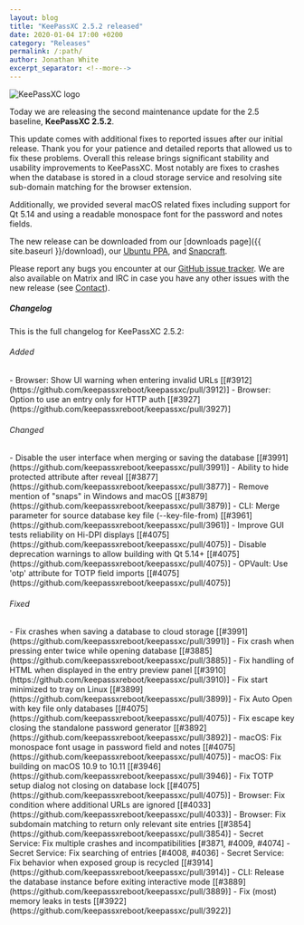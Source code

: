 ```yaml
---
layout: blog
title: "KeePassXC 2.5.2 released"
date: 2020-01-04 17:00 +0200
category: "Releases"
permalink: /:path/
author: Jonathan White
excerpt_separator: <!--more-->
---
```


<div class="blog-teaser-img">
<img src="{{ site.baseurl }}/logo.png" alt="KeePassXC logo">
</div>

Today we are releasing the second maintenance update for the 2.5 baseline,
**KeePassXC 2.5.2**.

This update comes with additional fixes to reported issues after our initial
release. Thank you for your patience and detailed reports that allowed us to fix
these problems. Overall this release brings significant stability and usability
improvements to KeePassXC. Most notably are fixes to crashes when the database
is stored in a cloud storage service and resolving site sub-domain matching for
the browser extension.

<!--more-->

Additionally, we provided several macOS related fixes including support for Qt
5.14 and using a readable monospace font for the password and notes fields.

The new release can be downloaded from our [downloads
page]({{ site.baseurl }}/download), our
[Ubuntu PPA](https://launchpad.net/~phoerious/+archive/ubuntu/keepassxc/), and
[Snapcraft](https://snapcraft.io/keepassxc/).

Please report any bugs you encounter at our
[GitHub issue tracker](https://github.com/keepassxreboot/keepassxc/issues). We
are also available on Matrix and IRC in case you have any other issues with the
new release (see [Contact](/team/#contact)).

<h5 id="changelog" style="clear: left">Changelog</h5>

This is the full changelog for KeePassXC 2.5.2:

<h6>Added</h6>
- Browser: Show UI warning when entering invalid URLs [[#3912](https://github.com/keepassxreboot/keepassxc/pull/3912)]
- Browser: Option to use an entry only for HTTP auth [[#3927](https://github.com/keepassxreboot/keepassxc/pull/3927)]

<h6>Changed</h6>
- Disable the user interface when merging or saving the database [[#3991](https://github.com/keepassxreboot/keepassxc/pull/3991)]
- Ability to hide protected attribute after reveal [[#3877](https://github.com/keepassxreboot/keepassxc/pull/3877)]
- Remove mention of "snaps" in Windows and macOS [[#3879](https://github.com/keepassxreboot/keepassxc/pull/3879)]
- CLI: Merge parameter for source database key file (--key-file-from) [[#3961](https://github.com/keepassxreboot/keepassxc/pull/3961)]
- Improve GUI tests reliability on Hi-DPI displays [[#4075](https://github.com/keepassxreboot/keepassxc/pull/4075)]
- Disable deprecation warnings to allow building with Qt 5.14+ [[#4075](https://github.com/keepassxreboot/keepassxc/pull/4075)]
- OPVault: Use 'otp' attribute for TOTP field imports [[#4075](https://github.com/keepassxreboot/keepassxc/pull/4075)]

<h6>Fixed</h6>
- Fix crashes when saving a database to cloud storage [[#3991](https://github.com/keepassxreboot/keepassxc/pull/3991)]
- Fix crash when pressing enter twice while opening database [[#3885](https://github.com/keepassxreboot/keepassxc/pull/3885)]
- Fix handling of HTML when displayed in the entry preview panel [[#3910](https://github.com/keepassxreboot/keepassxc/pull/3910)]
- Fix start minimized to tray on Linux [[#3899](https://github.com/keepassxreboot/keepassxc/pull/3899)]
- Fix Auto Open with key file only databases [[#4075](https://github.com/keepassxreboot/keepassxc/pull/4075)]
- Fix escape key closing the standalone password generator [[#3892](https://github.com/keepassxreboot/keepassxc/pull/3892)]
- macOS: Fix monospace font usage in password field and notes [[#4075](https://github.com/keepassxreboot/keepassxc/pull/4075)]
- macOS: Fix building on macOS 10.9 to 10.11 [[#3946](https://github.com/keepassxreboot/keepassxc/pull/3946)]
- Fix TOTP setup dialog not closing on database lock [[#4075](https://github.com/keepassxreboot/keepassxc/pull/4075)]
- Browser: Fix condition where additional URLs are ignored [[#4033](https://github.com/keepassxreboot/keepassxc/pull/4033)]
- Browser: Fix subdomain matching to return only relevant site entries [[#3854](https://github.com/keepassxreboot/keepassxc/pull/3854)]
- Secret Service: Fix multiple crashes and incompatibilities [#3871, #4009, #4074]
- Secret Service: Fix searching of entries [#4008, #4036]
- Secret Service: Fix behavior when exposed group is recycled [[#3914](https://github.com/keepassxreboot/keepassxc/pull/3914)]
- CLI: Release the database instance before exiting interactive mode [[#3889](https://github.com/keepassxreboot/keepassxc/pull/3889)]
- Fix (most) memory leaks in tests [[#3922](https://github.com/keepassxreboot/keepassxc/pull/3922)]
